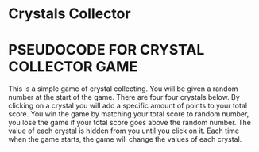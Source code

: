 # Crystals Collector
<!-- Display crystals as buttons.

Random number shown at start of the game.

When a crystal is clicked, it should add a specific amount of points to the player's total score.

Game should hide the amount till the player clicks a crystal and update the player's score counter.

The player wins if their score matches the random number shown at the beginning of the game.

The player lose if their score goes above the random number.

The game restarts whenever the player wins or loses.

When game begins again, the player should see a new random number. Also, all crystals will have new hidden values. user score and score counter should reset to zero.

App should show the number of games the player wins and loses.

Game must not be refreshed as means to restart the game.

The random number shown at start of the game should be between 19 - 120.

Each crystal should have a hidden random value between 1 -12. -->

# PSEUDOCODE FOR CRYSTAL COLLECTOR GAME
<!-- Create basic HTML layout for game -->

<!-- Add hidden random value to each crystals between 1 - 12. -->

<!-- Geneate random number between 19 - 120-->

<!-- Function to reset game without having to refresh page -->

<!-- Functions that handles updating the page and displaying win/loss message -->

<!-- Build win/loss display and append it to HTML -->

<!-- Render crystals to the page -->

<!-- Function to current guess when a crystal is clicked -->

<!-- Create on.click event for the crystals -->

<!-- Create player's score counter -->

This is a simple game of crystal collecting. You will be given a random number at the start of the game.
There are four four crystals below. By clicking on a crystal you will add a specific amount of points to your total score.
You win the game by matching your total score to random number, you lose the game if your total score goes above the random number.
The value of each crystal is hidden from you until you click on it.
Each time when the game starts, the game will change the values of each crystal.